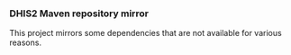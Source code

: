 ### DHIS2 Maven repository mirror

This project mirrors some dependencies that are not available for various reasons.
